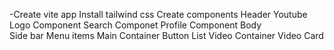 -Create vite app
    Install tailwind css
    Create components
        Header
            Youtube Logo Component
            Search Componet
            Profile Component
        Body    
            Side bar
                Menu items
            Main Container
                Button List
                Video Container
                    Video Card